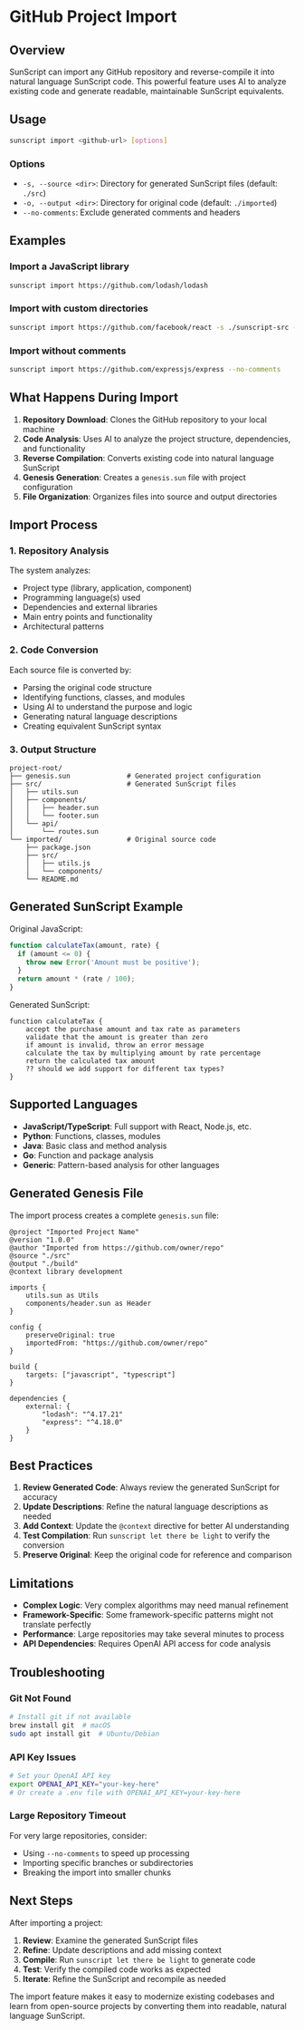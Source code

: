 # GitHub Project Import

## Overview

SunScript can import any GitHub repository and reverse-compile it into natural language SunScript code. This powerful feature uses AI to analyze existing code and generate readable, maintainable SunScript equivalents.

## Usage

```bash
sunscript import <github-url> [options]
```

### Options

- `-s, --source <dir>`: Directory for generated SunScript files (default: `./src`)
- `-o, --output <dir>`: Directory for original code (default: `./imported`)
- `--no-comments`: Exclude generated comments and headers

## Examples

### Import a JavaScript library
```bash
sunscript import https://github.com/lodash/lodash
```

### Import with custom directories
```bash
sunscript import https://github.com/facebook/react -s ./sunscript-src -o ./react-original
```

### Import without comments
```bash
sunscript import https://github.com/expressjs/express --no-comments
```

## What Happens During Import

1. **Repository Download**: Clones the GitHub repository to your local machine
2. **Code Analysis**: Uses AI to analyze the project structure, dependencies, and functionality
3. **Reverse Compilation**: Converts existing code into natural language SunScript
4. **Genesis Generation**: Creates a `genesis.sun` file with project configuration
5. **File Organization**: Organizes files into source and output directories

## Import Process

### 1. Repository Analysis
The system analyzes:
- Project type (library, application, component)
- Programming language(s) used
- Dependencies and external libraries
- Main entry points and functionality
- Architectural patterns

### 2. Code Conversion
Each source file is converted by:
- Parsing the original code structure
- Identifying functions, classes, and modules
- Using AI to understand the purpose and logic
- Generating natural language descriptions
- Creating equivalent SunScript syntax

### 3. Output Structure
```
project-root/
├── genesis.sun              # Generated project configuration
├── src/                     # Generated SunScript files
│   ├── utils.sun
│   ├── components/
│   │   ├── header.sun
│   │   └── footer.sun
│   └── api/
│       └── routes.sun
└── imported/                # Original source code
    ├── package.json
    ├── src/
    │   ├── utils.js
    │   └── components/
    └── README.md
```

## Generated SunScript Example

Original JavaScript:
```javascript
function calculateTax(amount, rate) {
  if (amount <= 0) {
    throw new Error('Amount must be positive');
  }
  return amount * (rate / 100);
}
```

Generated SunScript:
```sunscript
function calculateTax {
    accept the purchase amount and tax rate as parameters
    validate that the amount is greater than zero
    if amount is invalid, throw an error message
    calculate the tax by multiplying amount by rate percentage
    return the calculated tax amount
    ?? should we add support for different tax types?
}
```

## Supported Languages

- **JavaScript/TypeScript**: Full support with React, Node.js, etc.
- **Python**: Functions, classes, modules
- **Java**: Basic class and method analysis
- **Go**: Function and package analysis
- **Generic**: Pattern-based analysis for other languages

## Generated Genesis File

The import process creates a complete `genesis.sun` file:

```sunscript
@project "Imported Project Name"
@version "1.0.0"
@author "Imported from https://github.com/owner/repo"
@source "./src"
@output "./build"
@context library development

imports {
    utils.sun as Utils
    components/header.sun as Header
}

config {
    preserveOriginal: true
    importedFrom: "https://github.com/owner/repo"
}

build {
    targets: ["javascript", "typescript"]
}

dependencies {
    external: {
        "lodash": "^4.17.21"
        "express": "^4.18.0"
    }
}
```

## Best Practices

1. **Review Generated Code**: Always review the generated SunScript for accuracy
2. **Update Descriptions**: Refine the natural language descriptions as needed
3. **Add Context**: Update the `@context` directive for better AI understanding
4. **Test Compilation**: Run `sunscript let there be light` to verify the conversion
5. **Preserve Original**: Keep the original code for reference and comparison

## Limitations

- **Complex Logic**: Very complex algorithms may need manual refinement
- **Framework-Specific**: Some framework-specific patterns might not translate perfectly
- **Performance**: Large repositories may take several minutes to process
- **API Dependencies**: Requires OpenAI API access for code analysis

## Troubleshooting

### Git Not Found
```bash
# Install git if not available
brew install git  # macOS
sudo apt install git  # Ubuntu/Debian
```

### API Key Issues
```bash
# Set your OpenAI API key
export OPENAI_API_KEY="your-key-here"
# Or create a .env file with OPENAI_API_KEY=your-key-here
```

### Large Repository Timeout
For very large repositories, consider:
- Using `--no-comments` to speed up processing
- Importing specific branches or subdirectories
- Breaking the import into smaller chunks

## Next Steps

After importing a project:

1. **Review**: Examine the generated SunScript files
2. **Refine**: Update descriptions and add missing context
3. **Compile**: Run `sunscript let there be light` to generate code
4. **Test**: Verify the compiled code works as expected
5. **Iterate**: Refine the SunScript and recompile as needed

The import feature makes it easy to modernize existing codebases and learn from open-source projects by converting them into readable, natural language SunScript.
